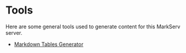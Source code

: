 # Tools
Here are some general tools used to generate content for this MarkServ server. 

* [Markdown Tables Generator](https://www.tablesgenerator.com/markdown_tables)
